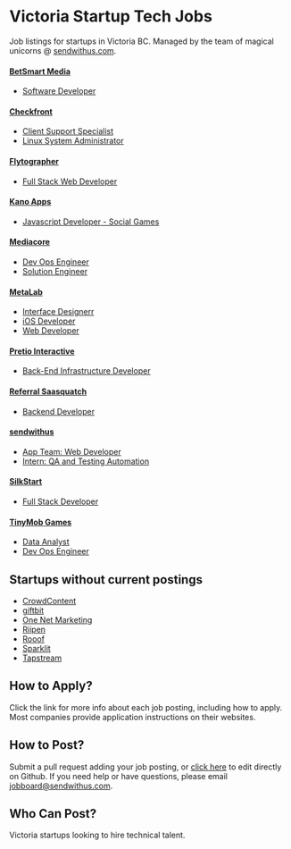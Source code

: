 # Victoria Startup Tech Jobs

Job listings for startups in Victoria BC. Managed by the team of magical unicorns @ [sendwithus.com](http://sendwithus.com).

#### [BetSmart Media](http://www.betsmartmedia.com/)
* [Software Developer](http://www.betsmartmedia.com/software-developer)

#### [Checkfront](https://www.checkfront.com/)
* [Client Support Specialist](http://checkfront.workable.com/jobs/27727)
* [Linux System Administrator](https://www.checkfront.com/careers/linux-system-administrator-wanted)

#### [Flytographer](http://www.flytographer.com/)
* [Full Stack Web Developer](http://www.flytographer.com/jobs)

#### [Kano Apps](http://www.kanoapps.com/)
* [Javascript Developer - Social Games](http://www.kanoapps.com/software-developer/)

#### [Mediacore](http://www.mediacore.com/)
* [Dev Ops Engineer](https://mediacore.bamboohr.com/jobs/view.php?id=7)
* [Solution Engineer](https://mediacore.bamboohr.com/jobs/view.php?id=9)

#### [MetaLab](http://metalab.co/)
* [Interface Designerr](http://metalab.co/careers/)
* [iOS Developer](http://metalab.co/careers/)
* [Web Developer](http://metalab.co/careers/)

#### [Pretio Interactive](https://www.pretio.in/)
* [Back-End Infrastructure Developer](https://www.pretio.in/jobs/back-end-infrastructure-developer/)

#### [Referral Saasquatch](http://www.referralsaasquatch.com/)
* [Backend Developer](http://www.referralsaasquatch.com/careers/#op-35157-backend-developer)

#### [sendwithus](https://www.sendwithus.com)
* [App Team: Web Developer](https://github.com/sendwithus/jobs/blob/master/app_team_web_developer.md)
* [Intern: QA and Testing Automation](https://github.com/sendwithus/jobs/blob/master/intern_test_automation.md)

#### [SilkStart](http://silkstart.com/)  
* [Full Stack Developer](http://silkstart.com/about/#careers)  

#### [TinyMob Games](http://tinymobgames.com/)
* [Data Analyst](http://tinymobgames.com/data-analyst.html)
* [Dev Ops Engineer](http://tinymobgames.com/devops-engineer-contract.html)


## Startups without current postings
* [CrowdContent](https://www.crowdcontent.com/)
* [giftbit](https://www.giftbit.com/)
* [One Net Marketing](http://onenetmarketing.com/)
* [Riipen](https://riipen.com/)
* [Rooof](https://www.rooof.com/)
* [Sparklit](https://www.sparklit.com/)
* [Tapstream](https://tapstream.com/)


## How to Apply?
Click the link for more info about each job posting, including how to apply. Most companies provide application instructions on their websites. 


## How to Post?
Submit a pull request adding your job posting, or [click here](https://github.com/vicstartups/jobs/edit/master/README.md) to edit directly on Github. If you need help or have questions, please email jobboard@sendwithus.com. 


## Who Can Post?
Victoria startups looking to hire technical talent.
